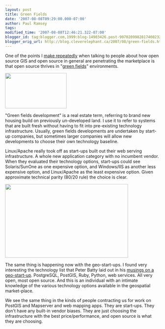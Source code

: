 ```yaml
---
layout: post
title: Green Fields
date: '2007-08-08T09:29:00.000-07:00'
author: Paul Ramsey
tags: 
modified_time: '2007-08-08T12:46:21.322-07:00'
blogger_id: tag:blogger.com,1999:blog-14903426.post-9070209982817460232
blogger_orig_url: http://blog.cleverelephant.ca/2007/08/green-fields.html
---
```


One of the points I [make repeatedly](http://www.directionsmag.com/article.php?article_id=2517) when talking to people about how open source GIS and open source in general are penetrating the marketplace is that open source thrives in "[green fields](http://en.wikipedia.org/wiki/Greenfield_land)" environments.  

<img src="http://www.bethelregencyhomes.com/images/fairlandoak.jpg" width="200" height="115" />

"Green fields development" is a real estate term, referring to brand new housing build on previously un-developed land.  I use it to refer to systems that are built fresh without having to fit into pre-existing technology infrastructure.  Usually, green fields developments are undertaken by start-up companies, but sometimes larger companies will allow new developments to choose their own technology baseline.

Linux/Apache really took off as start-ups built out their web serving infrastructure. A whole new application category with no incumbent vendor.  When they evaluated their technology options, start-ups could see Solaris/SunOne as one expensive option, and Windows/IIS as another less expensive option, and Linux/Apache as the least expensive option. Given approximate technical parity (80/20 rule) the choice is clear.

[<img width="400" height="240" src="http://news.netcraft.com/archives/2007/05/overallc.gif" border="0" />](http://news.netcraft.com/archives/2007/05/)

The same thing is happening now with the geo-start-ups. I found very interesting the technology list that Peter Batty laid out in his [musings on a geo-start-up](http://geothought.blogspot.com/2007/08/looking-for-some-top-notch-web.html).  PostgreSQL, PostGIS, Ruby, Python, web services.  All very open, most open source.  And this is an individual with an intimate knowledge of the various technology options available in the geospatial market-place.

We see the same thing in the kinds of people contracting us for work on PostGIS and Mapserver and web mapping apps. They are start-ups. They don't have any built-in vendor biases. They are just choosing the infrastructure with the best price/performance, and open source is what they are choosing.